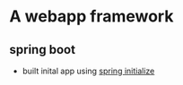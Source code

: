 # A webapp framework

## spring boot
* built inital app using [spring initialize](https://start.spring.io/)
